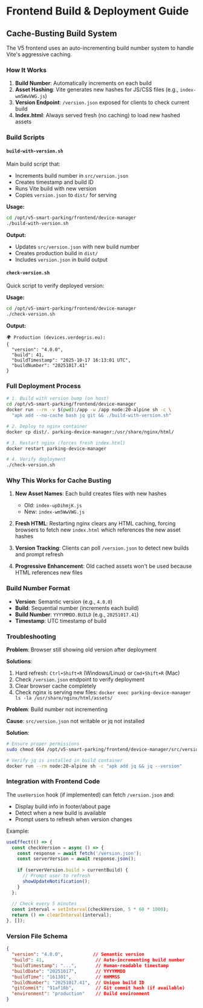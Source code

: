 # Frontend Build & Deployment Guide

## Cache-Busting Build System

The V5 frontend uses an auto-incrementing build number system to handle Vite's aggressive caching.

### How It Works

1. **Build Number**: Automatically increments on each build
2. **Asset Hashing**: Vite generates new hashes for JS/CSS files (e.g., `index-wm5WwVWG.js`)
3. **Version Endpoint**: `/version.json` exposed for clients to check current build
4. **Index.html**: Always served fresh (no caching) to load new hashed assets

### Build Scripts

#### `build-with-version.sh`
Main build script that:
- Increments build number in `src/version.json`
- Creates timestamp and build ID
- Runs Vite build with new version
- Copies `version.json` to `dist/` for serving

**Usage:**
```bash
cd /opt/v5-smart-parking/frontend/device-manager
./build-with-version.sh
```

**Output:**
- Updates `src/version.json` with new build number
- Creates production build in `dist/`
- Includes `version.json` in build output

#### `check-version.sh`
Quick script to verify deployed version:

**Usage:**
```bash
cd /opt/v5-smart-parking/frontend/device-manager
./check-version.sh
```

**Output:**
```
🌍 Production (devices.verdegris.eu):
{
  "version": "4.0.0",
  "build": 41,
  "buildTimestamp": "2025-10-17 16:13:01 UTC",
  "buildNumber": "20251017.41"
}
```

### Full Deployment Process

```bash
# 1. Build with version bump (on host)
cd /opt/v5-smart-parking/frontend/device-manager
docker run --rm -v $(pwd):/app -w /app node:20-alpine sh -c \
  "apk add --no-cache bash jq git && ./build-with-version.sh"

# 2. Deploy to nginx container
docker cp dist/. parking-device-manager:/usr/share/nginx/html/

# 3. Restart nginx (forces fresh index.html)
docker restart parking-device-manager

# 4. Verify deployment
./check-version.sh
```

### Why This Works for Cache Busting

1. **New Asset Names**: Each build creates files with new hashes
   - Old: `index-upDihmjK.js`
   - New: `index-wm5WwVWG.js`

2. **Fresh HTML**: Restarting nginx clears any HTML caching, forcing browsers to fetch new `index.html` which references the new asset hashes

3. **Version Tracking**: Clients can poll `/version.json` to detect new builds and prompt refresh

4. **Progressive Enhancement**: Old cached assets won't be used because HTML references new files

### Build Number Format

- **Version**: Semantic version (e.g., `4.0.0`)
- **Build**: Sequential number (increments each build)
- **Build Number**: `YYYYMMDD.BUILD` (e.g., `20251017.41`)
- **Timestamp**: UTC timestamp of build

### Troubleshooting

**Problem**: Browser still showing old version after deployment

**Solutions**:
1. Hard refresh: `Ctrl+Shift+R` (Windows/Linux) or `Cmd+Shift+R` (Mac)
2. Check `/version.json` endpoint to verify deployment
3. Clear browser cache completely
4. Check nginx is serving new files: `docker exec parking-device-manager ls -la /usr/share/nginx/html/assets/`

**Problem**: Build number not incrementing

**Cause**: `src/version.json` not writable or jq not installed

**Solution**: 
```bash
# Ensure proper permissions
sudo chmod 664 /opt/v5-smart-parking/frontend/device-manager/src/version.json

# Verify jq is installed in build container
docker run --rm node:20-alpine sh -c "apk add jq && jq --version"
```

### Integration with Frontend Code

The `useVersion` hook (if implemented) can fetch `/version.json` and:
- Display build info in footer/about page
- Detect when a new build is available
- Prompt users to refresh when version changes

Example:
```javascript
useEffect(() => {
  const checkVersion = async () => {
    const response = await fetch('/version.json');
    const serverVersion = await response.json();
    
    if (serverVersion.build > currentBuild) {
      // Prompt user to refresh
      showUpdateNotification();
    }
  };
  
  // Check every 5 minutes
  const interval = setInterval(checkVersion, 5 * 60 * 1000);
  return () => clearInterval(interval);
}, []);
```

### Version File Schema

```json
{
  "version": "4.0.0",           // Semantic version
  "build": 41,                   // Auto-incrementing build number
  "buildTimestamp": "...",       // Human-readable timestamp
  "buildDate": "20251017",       // YYYYMMDD
  "buildTime": "161301",         // HHMMSS
  "buildNumber": "20251017.41",  // Unique build ID
  "gitCommit": "91af18b",        // Git commit hash (if available)
  "environment": "production"    // Build environment
}
```

